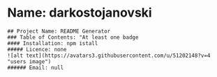 # Name: darkostojanovski
    ## Project Name: README Generator
    ### Table of Contents: "At least one badge
    #### Installation: npm istall
    ##### Licence: none
    ![alt text](https://avatars3.githubusercontent.com/u/51202148?v=4 "users image") 
    ###### Email: null